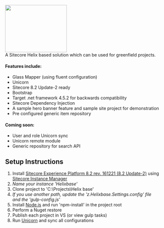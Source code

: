 <img src="https://nshackblog.files.wordpress.com/2017/02/helixbase1.png" height="154px" width="200px" /><br />
A Sitecore Helix based solution which can be used for greenfield projects.

#### Features include:

* Glass Mapper (using fluent configuration)
* Unicorn
* Sitecore 8.2 Update-2 ready
* Bootstrap
* Target .net framework 4.5.2 for backwards compatibility
* Sitecore Dependency Injection
* A sample hero banner feature and sample site project for demonstration
* Pre configured generic item repository

#### Coming soon:

* User and role Unicorn sync
* Unicorn remote module
* Generic repository for search API

## Setup Instructions
1. Install <a href="https://dev.sitecore.net/Downloads/Sitecore_Experience_Platform/82/Sitecore_Experience_Platform_82_Update2.aspx" target="_blank">Sitecore Experience Platform 8.2 rev. 161221 (8.2 Update-2)</a> using <a href="https://marketplace.sitecore.net/en/Modules/Sitecore_Instance_Manager.aspx" target="_blank">Sitecore Instance Manager</a>
1. _Name your instance 'Helixbase'_
2. Clone project to 'C:\Projects\Helix base'
2. _If you use another path, update the 'z.Helixbase.Settings.config' file and the 'gulp-config.js'_
3. Install <a href="https://nodejs.org/en/" target="_blank">Node.js</a> and run 'npm-install' in the project root
4. Perform a Nuget restore
5. Publish each project in VS (or view gulp tasks)
6. Run <a href="https://github.com/kamsar/Unicorn" target="_blank">Unicorn</a> and sync all configurations
